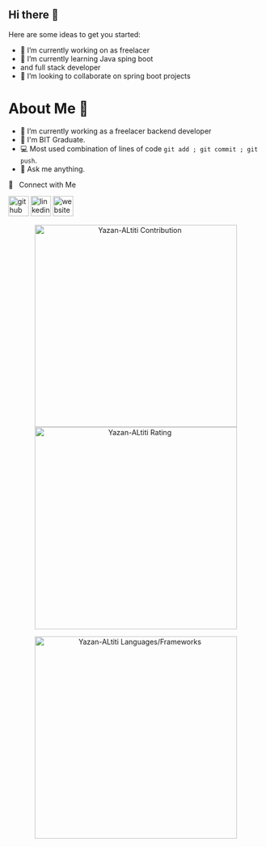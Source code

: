 ## Hi there 👋


Here are some ideas to get you started:

- 🔭 I’m currently working on as freelacer
- 🌱 I’m currently learning Java sping boot
- and full stack developer
- 👯 I’m looking to collaborate on spring boot projects
# About Me 📌
- 🔭 I’m currently working as a freelacer backend developer
- :seedling: I'm BIT Graduate.
- :computer: Most used combination of lines of code `git add ; git commit ; git push`.
- :speech_balloon: Ask me anything.

🤝 &nbsp; Connect with Me





[<img src='https://cdn.jsdelivr.net/npm/simple-icons@3.0.1/icons/github.svg' alt='github' height='40'>](https://github.com/Yazan-ALtiti) [<img src='https://cdn.jsdelivr.net/npm/simple-icons@3.0.1/icons/linkedin.svg' alt='linkedin' height='40'>](https://www.linkedin.com/in/Yazan-ALtiti/)  [<img src='https://cdn.jsdelivr.net/npm/simple-icons@3.0.1/icons/icloud.svg' alt='website' height='40'>](https://github.com/Yazan-ALtiti) 


<p align = "center">
  <img src = "https://github-readme-stats.vercel.app/api?username=Yazan-ALtiti&count_private=true&theme=dracula&hide_border=true" alt = "Yazan-ALtiti Contribution" width = 400 hight=800 >
  <img src = "https://github-readme-streak-stats.herokuapp.com?user=Yazan-ALtiti&theme=dracula&hide_border=true" alt = "Yazan-ALtiti Rating" width = 400  hight=800  >

</p>

<p align = "center">

 <img src = "https://github-readme-stats.vercel.app/api/top-langs?username=Yazan-ALtiti&show_icons=true&count_private=true&locale=en&layout=compact&langs_count=8&hide_border=true&bg_color=282A36&title_color=DD6387&text_color=fff&icon_color=fff" alt = "Yazan-ALtiti Languages/Frameworks" width = 400 />
</p>



  


